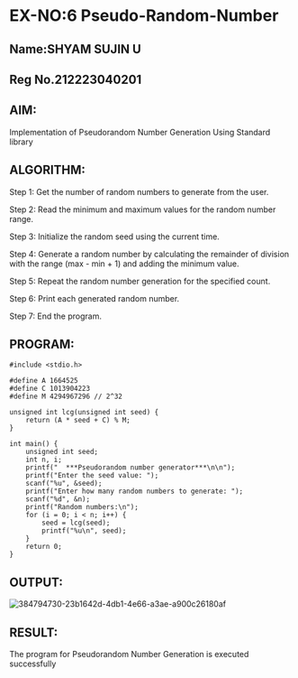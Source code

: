 # EX-NO:6 Pseudo-Random-Number

## Name:SHYAM SUJIN U
## Reg No.212223040201

## AIM: 

Implementation of Pseudorandom Number Generation Using Standard library

## ALGORITHM:
Step 1: Get the number of random numbers to generate from the user.

Step 2: Read the minimum and maximum values for the random number range.

Step 3: Initialize the random seed using the current time.

Step 4: Generate a random number by calculating the remainder of division with the range (max - min + 1) and adding the minimum value.

Step 5: Repeat the random number generation for the specified count.

Step 6: Print each generated random number.

Step 7: End the program.

## PROGRAM:
```
#include <stdio.h>

#define A 1664525
#define C 1013904223
#define M 4294967296 // 2^32

unsigned int lcg(unsigned int seed) {
    return (A * seed + C) % M;
}

int main() {
    unsigned int seed;
    int n, i;
    printf("  ***Pseudorandom number generator***\n\n");
    printf("Enter the seed value: ");
    scanf("%u", &seed);
    printf("Enter how many random numbers to generate: ");
    scanf("%d", &n);
    printf("Random numbers:\n");
    for (i = 0; i < n; i++) {
        seed = lcg(seed);
        printf("%u\n", seed);
    }
    return 0;
}
```

## OUTPUT:
![384794730-23b1642d-4db1-4e66-a3ae-a900c26180af](https://github.com/user-attachments/assets/f5ed4af9-ca43-4216-91b7-c5bdac9558a5)

## RESULT:
The program for Pseudorandom Number Generation is executed successfully
